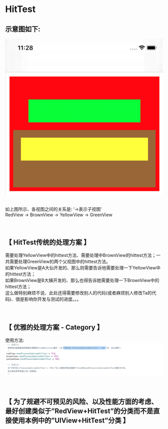 # HitTest

示意图如下:<br>
------------

![示意图](https://github.com/Avery-AN/HitTest/raw/master/DEMO_images/demo.png)<br>
<br>

如上图所示、各视图之间的关系是: ‘->表示子视图’<br>
RedView -> BrownView -> YellowView -> GreenView<br>
<br>
<br>

【 HitTest传统的处理方案 】<br>
------------------------
需要处理YellowView中的hittest方法、需要处理中BrownView的hittest方法；一共需要处理GreenView的两个父视图中的hittest方法。<br>
如果YellowView是A大仙开发的、那么则需要告诉他需要处理一下YellowView中的hittest方法；<br>
如果BrownView是B大姨开发的、那么也得告诉她需要处理一下BrownView中的hittest方法；<br>
这么做特别麻烦不说、此处还得需要修改别人的代码(或者麻烦别人修改Ta的代码)、很是影响你开发与测试的进度。。。<br>
<br>
<br>


【 优雅的处理方案 - Category 】<br>
------------------------
使用方法:
![使用方法](https://github.com/Avery-AN/HitTest/raw/master/DEMO_images/demo2.png)<br>
<br>
<br>


【 为了规避不可预见的风险、以及性能方面的考虑、最好创建类似于”RedView+HitTest”的分类而不是直接使用本例中的”UIView+HitTest”分类 】
------------------------
